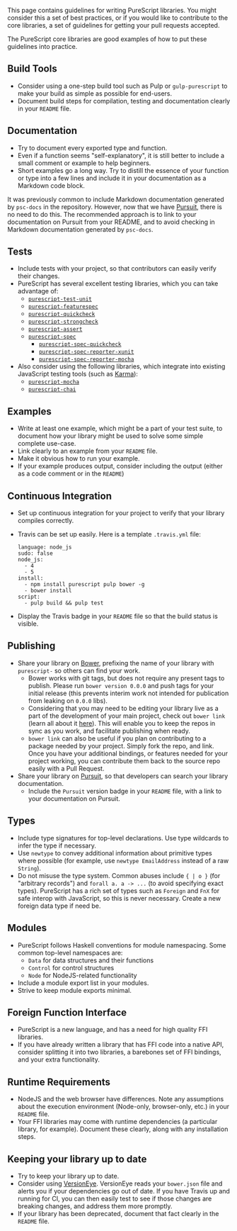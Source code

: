 This page contains guidelines for writing PureScript libraries. You might consider this a set of best practices, or if you would like to contribute to the core libraries, a set of guidelines for getting your pull requests accepted.

The PureScript core libraries are good examples of how to put these guidelines into practice.

## Build Tools

- Consider using a one-step build tool such as Pulp or `gulp-purescript` to make your build as simple as possible for end-users.
- Document build steps for compilation, testing and documentation clearly in your `README` file.

## Documentation

- Try to document every exported type and function.
- Even if a function seems "self-explanatory", it is still better to include a small comment or example to help beginners.
- Short examples go a long way. Try to distill the essence of your function or type into a few lines and include it in your documentation as a Markdown code block.

It was previously common to include Markdown documentation generated by `psc-docs` in the repository. However, now that we have [Pursuit](http://pursuit.purescript.org), there is no need to do this. The recommended approach is to link to your documentation on Pursuit from your README, and to avoid checking in Markdown documentation generated by `psc-docs`.

## Tests

- Include tests with your project, so that contributors can easily verify their changes.
- PureScript has several excellent testing libraries, which you can take advantage of:
  - [`purescript-test-unit`](https://github.com/bodil/purescript-test-unit)
  - [`purescript-featurespec`](https://github.com/joneshf/purescript-featurespec)
  - [`purescript-quickcheck`](https://github.com/purescript/purescript-quickcheck)
  - [`purescript-strongcheck`](https://github.com/purescript-contrib/purescript-strongcheck)
  - [`purescript-assert`](https://github.com/purescript/purescript-assert)
  - [`purescript-spec`](https://github.com/owickstrom/purescript-spec)
    - [`purescript-spec-quickcheck`](https://github.com/owickstrom/purescript-spec-quickcheck)
    - [`purescript-spec-reporter-xunit`](https://github.com/owickstrom/purescript-spec-reporter-xunit)
    - [`purescript-spec-reporter-mocha`](https://github.com/owickstrom/purescript-spec-reporter-mocha)
- Also consider using the following libraries, which integrate into existing JavaScript testing tools (such as [Karma](http://karma-runner.github.io/0.12/index.html)):
  - [`purescript-mocha`](https://github.com/CapillarySoftware/purescript-mocha)
  - [`purescript-chai`](https://github.com/CapillarySoftware/purescript-chai)

## Examples

- Write at least one example, which might be a part of your test suite, to document how your library might be used to solve some simple complete use-case.
- Link clearly to an example from your `README` file.
- Make it obvious how to run your example.
- If your example produces output, consider including the output (either as a code comment or in the `README`)

## Continuous Integration

- Set up continuous integration for your project to verify that your library compiles correctly.
- Travis can be set up easily. Here is a template `.travis.yml` file:

    ```
    language: node_js
    sudo: false
    node_js:
      - 4
      - 5
    install:
      - npm install purescript pulp bower -g
      - bower install
    script:
      - pulp build && pulp test
    ```

- Display the Travis badge in your `README` file so that the build status is visible.

## Publishing

- Share your library on [Bower](http://bower.io/search/?q=purescript), prefixing the name of your library with `purescript-` so others can find your work. 
  - Bower works with git tags, but does not require any present tags to publish. Please run `bower version 0.0.0` and push tags for your initial release (this prevents interim work not intended for publication from leaking on `0.0.0` libs).
  - Considering that you may need to be editing your library live as a part of the development of your main project, check out `bower link` (learn all about it [here](https://oncletom.io/2013/live-development-bower-component/)). This will enable you to keep the repos in sync as you work, and facilitate publishing when ready.
  - `bower link` can also be useful if you plan on contributing to a package needed by your project. Simply fork the repo, and link. Once you have your additional bindings, or features needed for your project working, you can contribute them back to the source repo easily with a Pull Request.
- Share your library on [Pursuit](http://pursuit.purescript.org), so that developers can search your library documentation.
  - Include the `Pursuit` version badge in your `README` file, with a link to your documentation on Pursuit.

## Types

- Include type signatures for top-level declarations. Use type wildcards to infer the type if necessary.
- Use `newtype` to convey additional information about primitive types where possible (for example, use `newtype EmailAddress` instead of a raw `String`).
- Do not misuse the type system. Common abuses include `{ | o }` (for "arbitrary records") and `forall a. a -> ...` (to avoid specifying exact types). PureScript has a rich set of types such as `Foreign` and `FnX` for safe interop with JavaScript, so this is never necessary. Create a new foreign data type if need be.

## Modules

- PureScript follows Haskell conventions for module namespacing. Some common top-level namespaces are:
  - `Data` for data structures and their functions
  - `Control` for control structures
  - `Node` for NodeJS-related functionality
- Include a module export list in your modules.
- Strive to keep module exports minimal.

## Foreign Function Interface

- PureScript is a new language, and has a need for high quality FFI libraries.
- If you have already written a library that has FFI code into a native API, consider splitting it into two libraries, a barebones set of FFI bindings, and your extra functionality. 

## Runtime Requirements

- NodeJS and the web browser have differences. Note any assumptions about the execution environment (Node-only, browser-only, etc.) in your `README` file.
- Your FFI libraries may come with runtime dependencies (a particular library, for example). Document these clearly, along with any installation steps.

## Keeping your library up to date

- Try to keep your library up to date.
- Consider using [VersionEye](https://www.versioneye.com/). VersionEye reads your `bower.json` file and alerts you if your dependencies go out of date. If you have Travis up and running for CI, you can then easily test to see if those changes are breaking changes, and address them more promptly.
- If your library has been deprecated, document that fact clearly in the `README` file.